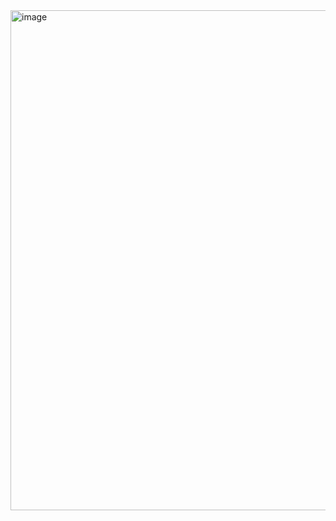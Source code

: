 <img width="1000" height="800" alt="image" src="https://github.com/user-attachments/assets/2bbe62cc-c109-49c9-9575-a8cff37fa086" />
